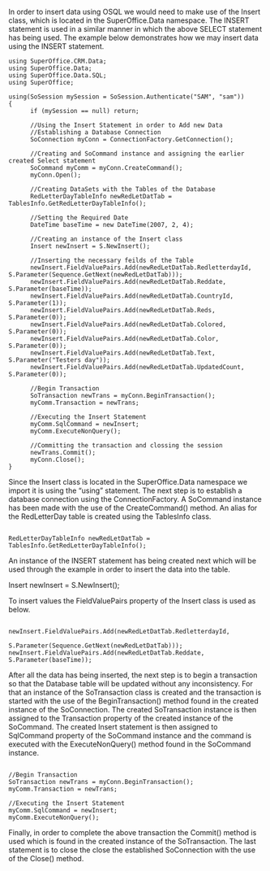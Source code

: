 <properties date="2016-05-10"
SortOrder="14"
/>

 

In order to insert data using OSQL we would need to make use of the Insert class, which is located in the SuperOffice.Data namespace. The INSERT statement is used in a similar manner in which the above SELECT statement has being used. The example below demonstrates how we may insert data using the INSERT statement.

```
using SuperOffice.CRM.Data;
using SuperOffice.Data;
using SuperOffice.Data.SQL;
using SuperOffice;
 
using(SoSession mySession = SoSession.Authenticate("SAM", "sam"))
{
      if (mySession == null) return;
 
      //Using the Insert Statement in order to Add new Data
      //Establishing a Database Connection
      SoConnection myConn = ConnectionFactory.GetConnection();
 
      //Creating and SoCommand instance and assigning the earlier
created Select statement
      SoCommand myComm = myConn.CreateCommand();
      myConn.Open();                   
 
      //Creating DataSets with the Tables of the Database
      RedLetterDayTableInfo newRedLetDatTab =
TablesInfo.GetRedLetterDayTableInfo();
 
      //Setting the Required Date
      DateTime baseTime = new DateTime(2007, 2, 4);
                  
      //Creating an instance of the Insert class
      Insert newInsert = S.NewInsert();
 
      //Inserting the necessary feilds of the Table
      newInsert.FieldValuePairs.Add(newRedLetDatTab.RedletterdayId,
S.Parameter(Sequence.GetNext(newRedLetDatTab)));
      newInsert.FieldValuePairs.Add(newRedLetDatTab.Reddate,
S.Parameter(baseTime));
      newInsert.FieldValuePairs.Add(newRedLetDatTab.CountryId,
S.Parameter(1));
      newInsert.FieldValuePairs.Add(newRedLetDatTab.Reds,
S.Parameter(0));
      newInsert.FieldValuePairs.Add(newRedLetDatTab.Colored,
S.Parameter(0));
      newInsert.FieldValuePairs.Add(newRedLetDatTab.Color,
S.Parameter(0));
      newInsert.FieldValuePairs.Add(newRedLetDatTab.Text,
S.Parameter("Testers day"));
      newInsert.FieldValuePairs.Add(newRedLetDatTab.UpdatedCount,
S.Parameter(0));
                   
      //Begin Transaction
      SoTransaction newTrans = myConn.BeginTransaction();
      myComm.Transaction = newTrans;
                   
      //Executing the Insert Statement
      myComm.SqlCommand = newInsert;
      myComm.ExecuteNonQuery();
 
      //Committing the transaction and clossing the session
      newTrans.Commit();
      myConn.Close();
}
```

Since the Insert class is located in the SuperOffice.Data namespace we import it is using the “using” statement. The next step is to establish a database connection using the ConnectionFactory. A SoCommand instance has been made with the use of the CreateCommand() method. An alias for the RedLetterDay table is created using the TablesInfo class.

```
 
RedLetterDayTableInfo newRedLetDatTab =
TablesInfo.GetRedLetterDayTableInfo();
```

An instance of the INSERT statement has being created next which will be used through the example in order to insert the data into the table.

Insert newInsert = S.NewInsert();

To insert values the FieldValuePairs property of the Insert class is used as below.

```
 
newInsert.FieldValuePairs.Add(newRedLetDatTab.RedletterdayId,  
                             
S.Parameter(Sequence.GetNext(newRedLetDatTab)));
newInsert.FieldValuePairs.Add(newRedLetDatTab.Reddate,
S.Parameter(baseTime)); 
```

After all the data has being inserted, the next step is to begin a transaction so that the Database table will be updated without any inconsistency. For that an instance of the SoTransaction class is created and the transaction is started with the use of the BeginTransaction() method found in the created instance of the SoConnection. The created SoTransaction instance is then assigned to the Transaction property of the created instance of the SoCommand. The created Insert statement is then assigned to SqlCommand property of the SoCommand instance and the command is executed with the ExecuteNonQuery() method found in the SoCommand instance.

```
 
//Begin Transaction
SoTransaction newTrans = myConn.BeginTransaction();
myComm.Transaction = newTrans;
                   
//Executing the Insert Statement
myComm.SqlCommand = newInsert;
myComm.ExecuteNonQuery();
```

Finally, in order to complete the above transaction the Commit() method is used which is found in the created instance of the SoTransaction. The last statement is to close the close the established SoConnection with the use of the Close() method.
